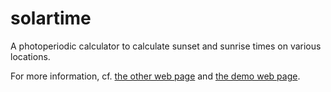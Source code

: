 solartime
=========

A photoperiodic calculator to calculate sunset and sunrise times on various locations.

For more information, cf. [the other web page](http://jarila.github.io/solartime/) and [the demo web page](http://solartime.herokuapp.com/).
